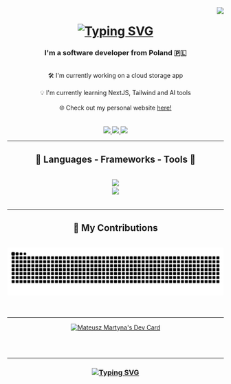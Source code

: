<img align="right" src="https://visitor-badge.laobi.icu/badge?page_id=WhiteWolfWCY.WhiteWolfWCY" />

<h1 align="center">
    <a href="https://git.io/typing-svg"><img src="https://readme-typing-svg.herokuapp.com?font=Fira+Code&pause=1000&center=true&width=435&lines=Hi+There!+%F0%9F%91%8B+I'm+Mateusz!" alt="Typing SVG" /></a>
</h1>

<h3 align="center">I'm a software developer from Poland 🇵🇱</h3>

<br/>

<div align="center">
    🛠️ I'm currently working on a cloud storage app
    <br/>
    <br/>
    💡 I'm currently learning NextJS, Tailwind and AI tools
    <br/>
    <br/>
    🌐 Check out my personal website <a href="https://portfolio-v2-beta-gilt.vercel.app/">here!</a>
</div>

<br/>
<br/>

<div align="center">
    <a href="mailto:mateuszmartyna44@gmail.com">
        <img src="https://img.shields.io/badge/Gmail-D14836?style=for-the-badge&logo=gmail&logoColor=white" target="_blank" />
    </a>
    <a href="https://www.linkedin.com/in/mateuszmartyna/" target="_blank">
        <img src="https://img.shields.io/badge/LinkedIn-0077B5?style=for-the-badge&logo=linkedin&logoColor=white" target="_blank" />
    </a>
    <a href="https://portfolio-v2-beta-gilt.vercel.app/" target="_blank">
        <img src="https://img.shields.io/badge/Portfolio-FF5722?style=for-the-badge&logo=todolist&logoColor=white" target="_blank" />
    </a>
</div>

<hr/>

<h2 align="center">🧰 Languages - Frameworks - Tools 🧰</h2>
<br/>
<div align="center">
    <a href="https://skillicons.dev">
        <img src="https://skillicons.dev/icons?i=next,ts,react,tailwind,nodejs,js,express,mongodb,mysql" /><br>
        <img src="https://skillicons.dev/icons?i=github,git,html,css,bootstrap,python,c,cpp,bash" />
    </a>
</div>

<br/>
<hr/>

<div align="center">
    <h2>🌿 My Contributions</h2>
    <br>
    <img alt="snake eating my contributions" src="https://raw.githubusercontent.com/WhiteWolfWCY/WhiteWolfWCY/output/github-contribution-grid-snake.svg" />
    <br/>
    <br/>
    <br/>
</div>

<hr/>

<div align="center">
    <a href="https://app.daily.dev/mateuszmartyna"><img src="https://api.daily.dev/devcards/v2/BdCtIMM7RHKv26iui1QSl.png?type=default&r=08d" width="356" alt="Mateusz Martyna's Dev Card"/></a>
</div>    

<br/><br/>
<hr/>

<h3 align="center">
    <a href="https://git.io/typing-svg"><img src="https://readme-typing-svg.herokuapp.com?font=Fira+Code&pause=1000&center=true&multiline=true&width=435&lines=Thanks+for+visiting!+%F0%9F%91%8B+Shoot+me+a+message+on+LinkedIn!+I'm+always+down+to+collab" alt="Typing SVG" /></a>
</h3>
